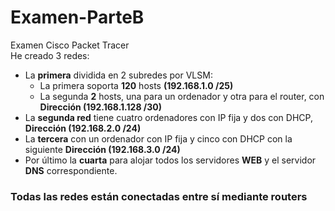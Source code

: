 # Examen-ParteB
Examen Cisco Packet Tracer <br>
He creado 3 redes:
* La **primera** dividida en 2 subredes por VLSM:
  * La primera soporta **120** hosts **(192.168.1.0 /25)**
  * La segunda **2** hosts, una para un ordenador y otra para el router, con **Dirección (192.168.1.128 /30)**
* La **segunda red** tiene cuatro ordenadores con IP fija y dos con DHCP, **Dirección (192.168.2.0 /24)**
* La **tercera** con un ordenador con IP fija y cinco con DHCP con la siguiente **Dirección (192.168.3.0 /24)**
* Por último la **cuarta** para alojar todos los servidores **WEB** y el servidor **DNS** correspondiente.

### Todas las redes están conectadas entre sí mediante routers ###
